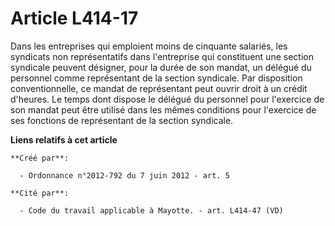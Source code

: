 # Article L414-17

Dans les entreprises qui emploient moins de cinquante salariés, les syndicats non représentatifs dans l'entreprise qui
constituent une section syndicale peuvent désigner, pour la durée de son mandat, un délégué du personnel comme représentant
de la section syndicale. Par disposition conventionnelle, ce mandat de représentant peut ouvrir droit à un crédit d'heures.
Le temps dont dispose le délégué du personnel pour l'exercice de son mandat peut être utilisé dans les mêmes conditions pour
l'exercice de ses fonctions de représentant de la section syndicale.

**Liens relatifs à cet article**

	**Créé par**:

	  - Ordonnance n°2012-792 du 7 juin 2012 - art. 5

	**Cité par**:

	  - Code du travail applicable à Mayotte. - art. L414-47 (VD)
